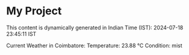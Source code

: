 # My Project

This content is dynamically generated in Indian Time (IST): 2024-07-18 23:45:11 IST


Current Weather in Coimbatore:
Temperature: 23.88 °C
Condition: mist
